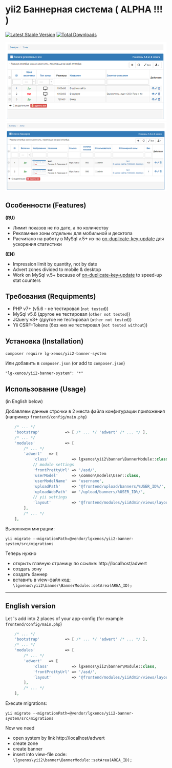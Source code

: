 yii2 Баннерная система ( ALPHA !!! )
=============

[![Latest Stable Version](https://poser.pugx.org/lg-xenos/yii2-banner-system/v/stable)](https://packagist.org/packages/lg-xenos/yii2-banner-system)
[![Total Downloads](https://poser.pugx.org/lg-xenos/yii2-banner-system/downloads)](https://packagist.org/packages/lg-xenos/yii2-banner-system)

![yii2 banner system screenshot](https://raw.githubusercontent.com/lgXenos/yii2-banner-system/master/img/main.png "Пример главного экрана")
![yii2 banner system screenshot](https://raw.githubusercontent.com/lgXenos/yii2-banner-system/master/img/main1.png "Пример главного экрана")


Особенности (Features)
------------
**(RU)**
+ Лимит показов не по дате, а по количеству
+ Рекламные зоны отдельны для мобильной и десктопа
+ Расчитано на работу в MySql v.5+ из-за [on-duplicate-key-update](https://www.mysqltutorial.org/mysql-insert-or-update-on-duplicate-key-update/) для ускорения статистики

**(EN)**
+ Impression limit by quantity, not by date
+ Advert zones divided to mobile & desktop
+ Work on MySql v.5+ because of [on-duplicate-key-update](https://www.mysqltutorial.org/mysql-insert-or-update-on-duplicate-key-update/) to speed-up stat counters

Требования (Requipments)
------------

+ PHP v7+ (v5.6 - не тестировал (`not tested`))
+ MySql v5.6 (другое не тестировал (`other not tested`))
+ JQuery v3+ (другое не тестировал (`other not tested`))
+ Yii CSRF-Tokens (без них не тестировал (`not tested without`))

Установка (Installation)
------------

```shell script
composer require lg-xenos/yii2-banner-system
```

Или добавить в `composer.json` (or add to `composer.json`)

```
"lg-xenos/yii2-banner-system": "*"
```


Использование (Usage)
-----
(in English below)

Добавляем данные строчки в 2 места файла конфигурации приложения (например `frontend/config/main.php`)
```php
	/* ... */
	'bootstrap'           => [ /* ... */ 'adwert' /* ... */ ],
	/* ... */
	'modules'             => [
		/* ... */
		'adwert'   => [
			'class'          => lgxenos\yii2\banner\BannerModule::class,
			// module settings
			'frontPrettyUrl' => '/asd/',
			'userModel'      => \common\models\User::class,
			'userModelName'  => 'username',
			'uploadPath'     => '@frontend/upload/banners/%USER_ID%/',
			'uploadWebPath'  => '/upload/banners/%USER_ID%/',
			// yii settings
			'layout'         => '@frontend/modules/yiiAdmin/views/layouts/main.php',
		],
		/* ... */
	],
```

Выполняем миграции:
```shell script
yii migrate --migrationPath=@vendor/lgxenos/yii2-banner-system/src/migrations
```

Теперь нужно
+ открыть главную страницу по ссылке: http://localhost/adwert
+ создать зону
+ создать баннер  
+ вставить в view-файл код: `\lgxenos\yii2\banner\BannerModule::setArea(AREA_ID);`

- - - 

English version
----

Let 's add into 2 places of your app-config (for example `frontend/config/main.php`)
```php
	/* ... */
	'bootstrap'           => [ /* ... */ 'adwert' /* ... */ ],
	/* ... */
	'modules'             => [
		/* ... */
		'adwert'   => [
			'class'          => lgxenos\yii2\banner\Module::class,
			'frontPrettyUrl' => '/asd/',
			'layout'         => '@frontend/modules/yiiAdmin/views/layouts/main.php',
		],
		/* ... */
	],
```

Execute migrations:
```shell script
yii migrate --migrationPath=@vendor/lgxenos/yii2-banner-system/src/migrations
```

Now we need
+ open system by link http://localhost/adwert
+ create zone
+ create banner  
+ insert into view-file code: `\lgxenos\yii2\banner\BannerModule::setArea(AREA_ID);`